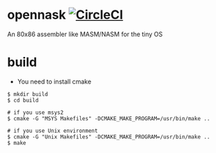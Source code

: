 # opennask [![CircleCI](https://circleci.com/gh/Hiroyuki-Nagata/opennask/tree/master.svg?style=svg)](https://circleci.com/gh/Hiroyuki-Nagata/opennask/tree/master)
An 80x86 assembler like MASM/NASM for the tiny OS

# build
* You need to install cmake
```
$ mkdir build
$ cd build

# if you use msys2
$ cmake -G "MSYS Makefiles" -DCMAKE_MAKE_PROGRAM=/usr/bin/make ..

# if you use Unix environment
$ cmake -G "Unix Makefiles" -DCMAKE_MAKE_PROGRAM=/usr/bin/make ..
$ make
```

